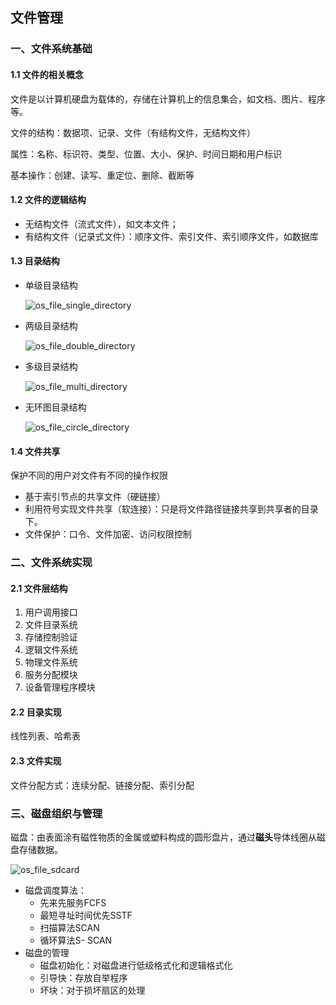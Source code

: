 ## 文件管理

### 一、文件系统基础

#### 1.1 文件的相关概念

文件是以计算机硬盘为载体的，存储在计算机上的信息集合，如文档、图片、程序等。

文件的结构：数据项、记录、文件（有结构文件，无结构文件）

属性：名称、标识符、类型、位置、大小、保护、时间日期和用户标识

基本操作：创建、读写、重定位、删除、截断等

#### 1.2 文件的逻辑结构

- 无结构文件（流式文件），如文本文件；
- 有结构文件（记录式文件）：顺序文件、索引文件、索引顺序文件，如数据库

#### 1.3 目录结构

- 单级目录结构

  <img src="/Users/zhiwei/Documents/WorkSpace/Studio/AndroidInterviewNotes/操作系统/assets/os_file_single_directory.jpg" alt="os_file_single_directory" style="zoom:100%;" />

- 两级目录结构

  ![os_file_double_directory](/Users/zhiwei/Documents/WorkSpace/Studio/AndroidInterviewNotes/操作系统/assets/os_file_double_directory.jpg)

- 多级目录结构

  ![os_file_multi_directory](/Users/zhiwei/Documents/WorkSpace/Studio/AndroidInterviewNotes/操作系统/assets/os_file_multi_directory.jpg)

- 无环图目录结构

  <img src="/Users/zhiwei/Documents/WorkSpace/Studio/AndroidInterviewNotes/操作系统/assets/os_file_circle_directory.jpg" alt="os_file_circle_directory" style="zoom:100%;" />

  

#### 1.4 文件共享

保护不同的用户对文件有不同的操作权限

- 基于索引节点的共享文件（硬链接）
- 利用符号实现文件共享（软连接）：只是将文件路径链接共享到共享者的目录下。
- 文件保护：口令、文件加密、访问权限控制

### 二、文件系统实现

#### 2.1 文件层结构

1. 用户调用接口
2. 文件目录系统
3. 存储控制验证
4. 逻辑文件系统
5. 物理文件系统
6. 服务分配模块
7. 设备管理程序模块

#### 2.2 目录实现

线性列表、哈希表

#### 2.3 文件实现

文件分配方式：连续分配、链接分配、索引分配

### 三、磁盘组织与管理

磁盘：由表面涂有磁性物质的金属或塑料构成的圆形盘片，通过**磁头**导体线圈从磁盘存储数据。

![os_file_sdcard](/Users/zhiwei/Documents/WorkSpace/Studio/AndroidInterviewNotes/操作系统/assets/os_file_sdcard.jpg)

- 磁盘调度算法：
  - 先来先服务FCFS
  - 最短寻址时间优先SSTF
  - 扫描算法SCAN
  - 循环算法S- SCAN
- 磁盘的管理
  - 磁盘初始化：对磁盘进行低级格式化和逻辑格式化
  - 引导快：存放自举程序
  - 坏块：对于损坏扇区的处理